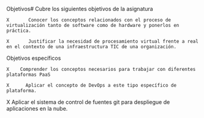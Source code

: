 
Objetivos#
Cubre los siguientes objetivos de la asignatura

    X       Conocer los conceptos relacionados con el proceso de virtualización tanto de software como de hardware y ponerlos en práctica.

    X       Justificar la necesidad de procesamiento virtual frente a real en el contexto de una infraestructura TIC de una organización.

Objetivos específicos

    X    Comprender los conceptos necesarios para trabajar con diferentes plataformas PaaS

    X      Aplicar el concepto de DevOps a este tipo específico de plataforma.

   X     Aplicar el sistema de control de fuentes git para despliegue de aplicaciones en la nube.

